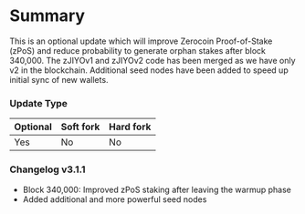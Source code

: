 # Summary

This is an optional update which will improve Zerocoin Proof-of-Stake (zPoS)
and reduce probability to generate orphan stakes after block 340,000. The
zJIYOv1 and zJIYOv2 code has been merged as we have only v2 in the blockchain.
Additional seed nodes have been added to speed up initial sync of new wallets.

### Update Type

Optional | Soft fork | Hard fork
---------|-----------|----------
Yes      | No        | No

### Changelog v3.1.1

* Block 340,000: Improved zPoS staking after leaving the warmup phase
* Added additional and more powerful seed nodes
